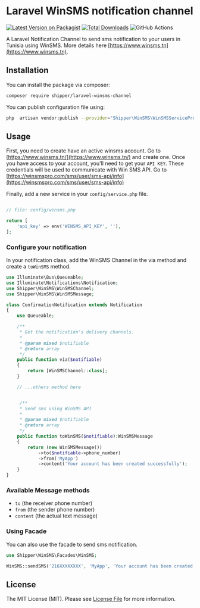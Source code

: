 # Laravel WinSMS notification channel

[![Latest Version on Packagist](https://img.shields.io/packagist/v/shipper/laravel-winsms-channel.svg?style=flat-square)](https://packagist.org/packages/shipper/laravel-winsms-channel)
[![Total Downloads](https://img.shields.io/packagist/dt/shipper/laravel-winsms-channel.svg?style=flat-square)](https://packagist.org/packages/shipper/laravel-winsms-channel)
![GitHub Actions](https://github.com/shipper/laravel-winsms-channel/actions/workflows/main.yml/badge.svg)

A Laravel Notification Channel to send sms notification to your users in Tunisia using WinSMS.
More details here [https://www.winsms.tn](https://www.winsms.tn).

## Installation

You can install the package via composer:

```bash
composer require shipper/laravel-winsms-channel
```

You can publish configuration file using:

```bash
php  artisan vendor:publish --provider="Shipper\WinSMS\WinSMSServiceProvider"
```

## Usage

First, you need to create have an active winsms account. Go
to [https://www.winsms.tn/](https://www.winsms.tn/) and create one. Once you
have access to your account, you'll need to get your `API KEY`. These credentials will be used to communicate with Win SMS API.
Go to [https://winsmspro.com/sms/user/sms-api/info](https://winsmspro.com/sms/user/sms-api/info)

Finally, add a new service in your `config/service.php` file.

```php

// file: config/winsms.php

return [
    'api_key' => env('WINSMS_API_KEY', ''),
];
```

### Configure your notification

In your notification class, add the WinSMS Channel in the via method and create
a `toWinSMS` method.

```php
use Illuminate\Bus\Queueable;
use Illuminate\Notifications\Notification;
use Shipper\WinSMS\WinSMSChannel;
use Shipper\WinSMS\WinSMSMessage;

class ConfirmationNotification extends Notification
{
    use Queueable;

    /**
     * Get the notification's delivery channels.
     *
     * @param mixed $notifiable
     * @return array
     */
    public function via($notifiable)
    {
        return [WinSMSChannel::class];
    }

    // ...others method here


     /**
     * Send sms using WinSMS API
     *
     * @param mixed $notifiable
     * @return array
     */
    public function toWinSMS($notifiable):WinSMSMessage
    {
        return (new WinSMSMessage())
            ->to($notifiable->phone_number)
            ->from('MyApp')
            ->content('Your account has been created successfully');
    }
}
```

### Available Message methods

- `to` (the receiver phone number)
- `from` (the sender phone number)
- `content` (the actual text message)

### Using Facade

You can also use the facade to send sms notification.

```php
use Shipper\WinSMS\Facades\WinSMS;

WinSMS::sendSMS('216XXXXXXXX', 'MyApp', 'Your account has been created successfully');
```

## License

The MIT License (MIT). Please see [License File](LICENSE.md) for more information.
